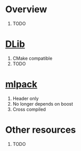 # Overview
1. TODO


# [DLib](https://github.com/davisking/dlib)
1. CMake compatible
1. TODO


# [mlpack]()
1. Header only
1. No longer depends on boost
1. Cross compiled


# Other resources
1. TODO
